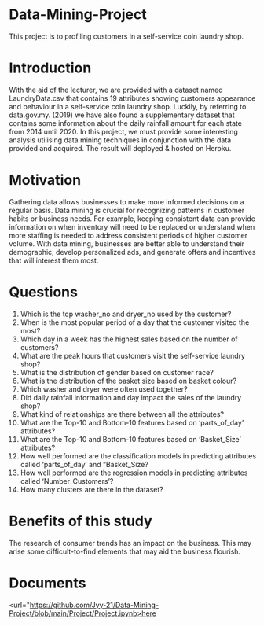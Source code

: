 # Data-Mining-Project
This project is to profiling customers in a self-service coin laundry shop.

# Introduction
With the aid of the lecturer, we are provided with a dataset named LaundryData.csv that contains 19
attributes showing customers appearance and behaviour in a self-service coin laundry shop. Luckily, by referring to data.gov.my. (2019) we have also found a supplementary dataset that contains some
information about the daily rainfall amount for each state from 2014 until 2020. In this project, we must provide some interesting analysis utilising data mining techniques in conjunction with the data provided and acquired. The result will deployed & hosted on Heroku.

# Motivation
Gathering data allows businesses to make more informed decisions on a regular basis. Data mining is crucial for recognizing patterns in customer habits or business needs. For example, keeping consistent data can provide information on when inventory will need to be replaced or understand when more staffing is needed to address consistent periods of higher customer volume. With data mining, businesses are better able to understand their demographic, develop personalized ads, and generate offers and incentives that will interest them most.

# Questions
1. Which is the top washer_no and dryer_no used by the customer?
2. When is the most popular period of a day that the customer visited the most?
3. Which day in a week has the highest sales based on the number of customers?
4. What are the peak hours that customers visit the self-service laundry shop?
5. What is the distribution of gender based on customer race?
6. What is the distribution of the basket size based on basket colour?
7. Which washer and dryer were often used together?
8. Did daily rainfall information and day impact the sales of the laundry shop?
9. What kind of relationships are there between all the attributes?
10. What are the Top-10 and Bottom-10 features based on ‘parts_of_day’ attributes?
11. What are the Top-10 and Bottom-10 features based on ‘Basket_Size’ attributes?
12. How well performed are the classification models in predicting attributes called ‘parts_of_day’
and “Basket_Size?
13. How well performed are the regression models in predicting attributes called
‘Number_Customers’?
14. How many clusters are there in the dataset?

# Benefits of this study
The research of consumer trends has an impact on the business. This may arise some difficult-to-find elements that may aid the business flourish.

# Documents
<url="https://github.com/Jyy-21/Data-Mining-Project/blob/main/Project/Project.ipynb>here 

